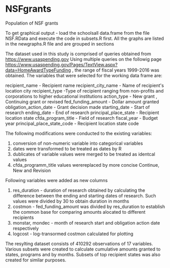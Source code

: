 # NSFgrants
Population of NSF grants

To get graphical output - load the schoolsall data.frame from the file NSF.RData and execute the code in subsets.R first. All the graphs are listed in the newgraphs.R file and are grouped in sections


The dataset used in this study is comprised of queries obtained from https://www.usaspending.gov 
Using multiple queries on the followig page https://www.usaspending.gov/Pages/TextView.aspx?data=HomeAwardTypeFunding , the range of fiscal years 1999-2016 was obtained. 
The variables that were selected for the working data frame are: 

recipient_name - Recipient name
recipient_city_name - Name of recipient's location city
recipient_type -Type of recipient ranging from non-profits and corporations to higher educational institutions
action_type - New grant , Continuing grant or revised
fed_funding_amount - Dollar amount granted
obligation_action_date - Grant decision made
starting_date - Start of research
ending_date - End of research
principal_place_state - Recipient location state
cfda_program_title - Field of research
fiscal_year - Budget year
principal_place_state_code - Recipient location state code

The following modifications were conducted to the existing variables:
1. conversion of non-numeric variable into categorical variables 
2. dates were transformed to be treated as dates by R
3. dublicates of variable values were merged to be treated as identcal values 
4. cfda_programm_title values werereplaced by more concise Continue, New and Revision 

Following variables were added as new columns
1. res_duration - duration of research obtained by calculating the difference between the ending and starting dates of research. Such values were divided by 30 to obtain duration in months 
2. costmon - fed_funding_amount was divided by res_duration to establish the common base for comparing amounts alocated to different recipients 
3. monstar, mondec - month of research start and obligation action date respectively 
4. logcost - log-transormed costmon calculated for plotting

The resylting dataset consists of 410292 observations of 17 variables. Various subsets were created to calculate cumulative amounts granted to states, programs and by months. Subsets of top recipient states was also created for similar purposes. 


